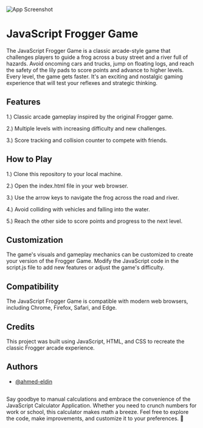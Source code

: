 
![App Screenshot](https://via.placeholder.com/468x300?text=App+Screenshot+Here)


# JavaScript Frogger Game

The JavaScript Frogger Game is a classic arcade-style game that challenges players to guide a frog across a busy street and a river full of hazards. Avoid oncoming cars and trucks, jump on floating logs, and reach the safety of the lily pads to score points and advance to higher levels. Every level, the game gets faster. It's an exciting and nostalgic gaming experience that will test your reflexes and strategic thinking.

## Features

1.) Classic arcade gameplay inspired by the original Frogger game.

2.) Multiple levels with increasing difficulty and new challenges.

3.) Score tracking and collision counter to compete with friends.
## How to Play

1.) Clone this repository to your local machine.

2.) Open the index.html file in your web browser.

3.) Use the arrow keys to navigate the frog across the road and river.

4.) Avoid colliding with vehicles and falling into the water.

5.) Reach the other side to score points and progress to the next level.
## Customization

The game's visuals and gameplay mechanics can be customized to create your version of the Frogger Game. Modify the JavaScript code in the script.js file to add new features or adjust the game's difficulty.

## Compatibility

The JavaScript Frogger Game is compatible with modern web browsers, including Chrome, Firefox, Safari, and Edge.


## Credits

This project was built using JavaScript, HTML, and CSS to recreate the classic Frogger arcade experience.
## Authors

- [@ahmed-eldin](https://www.github.com/ahmed-eldin)

##  

Say goodbye to manual calculations and embrace the convenience of the JavaScript Calculator Application. Whether you need to crunch numbers for work or school, this calculator makes math a breeze. Feel free to explore the code, make improvements, and customize it to your preferences. 🔢